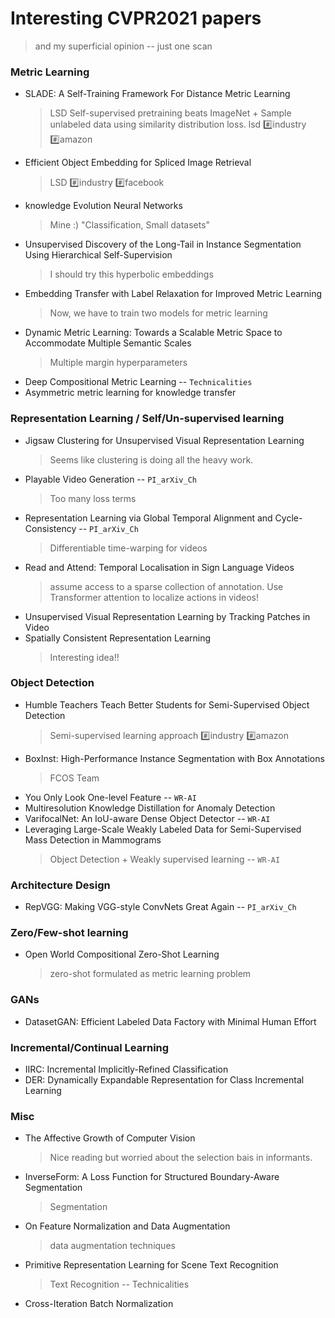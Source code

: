 # Interesting CVPR2021 papers
> and my superficial opinion -- just one scan


### Metric Learning
* SLADE: A Self-Training Framework For Distance Metric Learning
	> LSD	Self-supervised pretraining beats ImageNet + Sample unlabeled data using similarity distribution loss. lsd :hash:industry :hash:amazon
* Efficient Object Embedding for Spliced Image Retrieval
	> LSD	:hash:industry :hash:facebook
* knowledge Evolution Neural Networks
	> Mine :) "Classification, Small datasets"
* Unsupervised Discovery of the Long-Tail in Instance Segmentation Using Hierarchical Self-Supervision
	> I should try this hyperbolic embeddings
* Embedding Transfer with Label Relaxation for Improved Metric Learning
	> Now, we have to train two models for metric learning
* Dynamic Metric Learning: Towards a Scalable Metric Space to Accommodate Multiple Semantic Scales
	> Multiple margin hyperparameters
* Deep Compositional Metric Learning -- `Technicalities`
* Asymmetric metric learning for knowledge transfer

### Representation Learning / Self/Un-supervised learning
* Jigsaw Clustering for Unsupervised Visual Representation Learning
	> Seems like clustering is doing all the heavy work.
* Playable Video Generation -- `PI_arXiv_Ch` 
	> Too many loss terms
* Representation Learning via Global Temporal Alignment and Cycle-Consistency -- `PI_arXiv_Ch` 
	> Differentiable time-warping for videos
* Read and Attend: Temporal Localisation in Sign Language Videos
	> assume access to a sparse collection of annotation. Use Transformer attention to localize actions in videos!
* Unsupervised Visual Representation Learning by Tracking Patches in Video
* Spatially Consistent Representation Learning
	> Interesting idea!! 
	
### Object Detection
* Humble Teachers Teach Better Students for Semi-Supervised Object Detection
	> Semi-supervised learning approach :hash:industry :hash:amazon
* BoxInst: High-Performance Instance Segmentation with Box Annotations
	> FCOS Team
* You Only Look One-level Feature -- `WR-AI`
* Multiresolution Knowledge Distillation for Anomaly Detection
* VarifocalNet: An IoU-aware Dense Object Detector -- `WR-AI`
* Leveraging Large-Scale Weakly Labeled Data for Semi-Supervised Mass Detection in Mammograms 
	> Object Detection + Weakly supervised learning -- `WR-AI`

### Architecture Design
* RepVGG: Making VGG-style ConvNets Great Again -- `PI_arXiv_Ch`


### Zero/Few-shot learning
* Open World Compositional Zero-Shot Learning
	> zero-shot formulated as metric learning problem
	
### GANs
* DatasetGAN: Efficient Labeled Data Factory with Minimal Human Effort

### Incremental/Continual Learning
* IIRC: Incremental Implicitly-Refined Classification
* DER: Dynamically Expandable Representation for Class Incremental Learning 


### Misc
* The Affective Growth of Computer Vision
	> Nice reading but worried about the selection bais in informants.
* InverseForm: A Loss Function for Structured Boundary-Aware Segmentation
	> Segmentation
* On Feature Normalization and Data Augmentation
	> data augmentation techniques
* Primitive Representation Learning for Scene Text Recognition
	> Text Recognition -- Technicalities
* Cross-Iteration Batch Normalization 